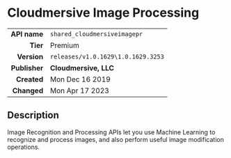 # Cloudmersive Image Processing
| | |
|-:|-|
|**API name**|`shared_cloudmersiveimagepr`|
|**Tier**|Premium|
|**Version**|`releases/v1.0.1629\1.0.1629.3253`|
|**Publisher**|**Cloudmersive, LLC**|
|**Created**|Mon Dec 16 2019|
|**Changed**|Mon Apr 17 2023|

## Description
Image Recognition and Processing APIs let you use Machine Learning to recognize and process images, and also perform useful image modification operations.
